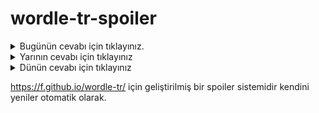 # wordle-tr-spoiler

<details>
  <summary>Bugünün cevabı için tıklayınız.</summary>
  <br>
    <b> bilme </b>
</details>

<details>
  <summary>Yarının cevabı için tıklayınız</summary>
  <br>
   <b> potin </b>
</details>

<details>
  <summary>Dünün cevabı için tıklayınız </summary>
  <br>
  <b> mıgır </b>
</details>

https://f.github.io/wordle-tr/ için geliştirilmiş bir spoiler sistemidir kendini yeniler otomatik olarak.

